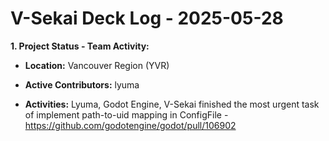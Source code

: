 # V-Sekai Deck Log - 2025-05-28

**1. Project Status - Team Activity:**

- **Location:** Vancouver Region (YVR)

- **Active Contributors:** lyuma
- **Activities:** Lyuma, Godot Engine, V-Sekai finished the most urgent task of implement path-to-uid mapping in ConfigFile - <https://github.com/godotengine/godot/pull/106902>
